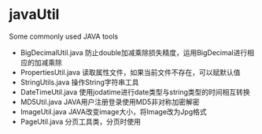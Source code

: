 # javaUtil
Some commonly used JAVA tools

*  BigDecimalUtil.java  防止double加减乘除损失精度，运用BigDecimal进行相应的加减乘除
*  PropertiesUtil.java 读取属性文件，如果当前文件不存在，可以赋默认值
*  StringUtils.java 操作String字符串工具
*  DateTimeUtil.java 使用jodatime进行date类型与string类型的时间相互转换
*  MD5Util.java JAVA用户注册登录使用MD5非对称加密解密
*  ImageUtil.java JAVA改变image大小，将Image改为Jpg格式
*  PageUtil.java 分页工具类，分页时使用

